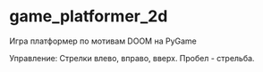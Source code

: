 # game_platformer_2d
 Игра платформер по мотивам DOOM на PyGame

Управление:
Стрелки влево, вправо, вверх.
Пробел - стрельба.